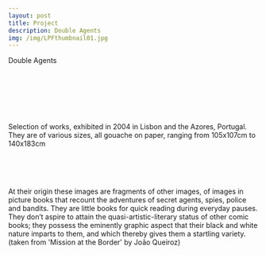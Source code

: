 ```yaml
---
layout: post
title: Project
description: Double Agents
img: /img/LPFthumbnail01.jpg
---
```


Double Agents
<div class="img_row">
	<img class="col one" src="{{ site.baseurl }}/img/LPF01_print.jpg" alt="" title="example image"/>
	<img class="col one" src="{{ site.baseurl }}/img/LPF03_print.jpg" alt="" title="example image"/>
	<img class="col one" src="{{ site.baseurl }}/img/LPF05_print.jpg" alt="" title="example image"/>
</div>
<br/>
<div class="img_row">
	<img class="col two" src="{{ site.baseurl }}/img/LPF02_print.jpg" alt="" title="example image"/>
	<img class="col one" src="{{ site.baseurl }}/img/LPF06_print.jpg" alt="" title="example image"/>
</div>
<br/>
<div class="img_row">
	<img class="col two" src="{{ site.baseurl }}/img/LPF04_print.jpg" alt="" title="example image"/>
	<img class="col one" src="{{ site.baseurl }}/img/LPF07_print.jpg" alt="" title="example image"/>
</div>
<br/>
<div class="img_row">
	<img class="col two" src="{{ site.baseurl }}/img/LPF08_print.jpg" alt="" title="example image"/>
<br/>
</div>
<div class="col three caption">
	Selection of works, exhibited in 2004 in Lisbon and the Azores, Portugal. They are of various sizes, all gouache on paper, ranging from 105x107cm to 140x183cm
</div>


<br/><br/><br/>


At their origin these images are fragments of other images, of images in picture books that recount the adventures of secret agents, spies, police and bandits. They are little books for quick reading during everyday pauses. They don’t aspire to attain the quasi-artistic-literary status of other comic books; they possess the eminently graphic aspect that their black and white nature imparts to them, and which thereby gives them a startling variety. (taken from 'Mission at the Border' by João Queiroz)

